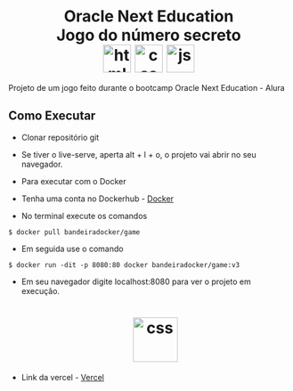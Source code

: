 <h1 align="center">
   Oracle Next Education    <br />
   Jogo do número secreto   <br />   <img align="center" alt="html" height="50px" src="https://cdn.jsdelivr.net/gh/devicons/devicon/icons/html5/html5-plain.svg" />
   <img align="center" alt="css" height="50px" src="https://cdn.jsdelivr.net/gh/devicons/devicon/icons/css3/css3-plain.svg" />
   <img align="center" alt="js" height="50px" src="https://cdn.jsdelivr.net/gh/devicons/devicon/icons/javascript/javascript-plain.svg" />
</h1>



Projeto de um jogo feito durante o bootcamp Oracle Next Education - Alura


## Como Executar

- Clonar repositório git
- Se tiver o live-serve, aperta alt + l + o, o projeto vai abrir no seu navegador.

- Para executar com o Docker
- Tenha uma conta no Dockerhub - [Docker](https://hub.docker.com/)
- No terminal execute os comandos 
  
```
$ docker pull bandeiradocker/game
```

- Em seguida use o comando
  
```
$ docker run -dit -p 8080:80 docker bandeiradocker/game:v3
```
- Em seu navegador digite localhost:8080 para ver o projeto em execução. <h1 align="center">
                                                                        <img align="center" alt="css" height="80px" src="https://cultofthepartyparrot.com/parrots/hd/dealwithitparrot.gif" />
                                                                          </h1>
- Link da vercel  - [Vercel](https://jogo-do-numero-secreto-alura-bay.vercel.app/) 
